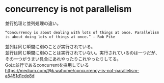 # concurrency is not parallelism
並行処理と並列処理の違い。
```
“Concurrency is about dealing with lots of things at once. Parallelism is about doing lots of things at once.” — Rob Pike
```
並列は同じ瞬間に別のことが実行されている。  
並行は同じ瞬間に別のことは実行されていない。実行されているのは一つだが、その一つがうまい具合にあれやったりこれやったりしてる。    
Goは並行であるconcurrentを採用している
https://medium.com/@k.wahome/concurrency-is-not-parallelism-a5451d1cde8d
